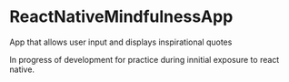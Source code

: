 # ReactNativeMindfulnessApp
App that allows user input and displays inspirational quotes

In progress of development for practice during innitial exposure to react native. 


